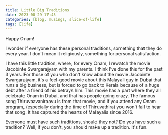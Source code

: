 ```yaml
---
title: Little Big Traditions
date: 2023-08-29 17:45
categories: [blog, musings, slice-of-life]
tags: [life]
---
```


Happy Onam!

I wonder if everyone has these personal traditions, something that they do every year. I don't mean it religiously, something for personal satisfaction.

I have this little tradition, where, for every Onam, I rewatch the movie Jacobinte Swargarajyam with my parents. I think I've done this for the past 3 years. For those of you who don't know about the movie Jacobinte Swargarajyam, it's a feel-good movie about this Malayali guy in Dubai that runs a big business, but is forced to go back to Kerala because of a huge debt after a friend of his betrays him. This movie has a part where they all celebrate Onam in Dubai, and that has people going crazy. The famous song Thiruvaavaniraavu is from that movie, and if you attend any Onam program, (especially during the time of Thiruvathira) you won't fail to hear that song. It has captured the hearts of Malayalis since 2016.

Everyone must have such traditions, should they not? Do you have such a tradition? Well, if you don't, you should make up a tradition. It's fun.
